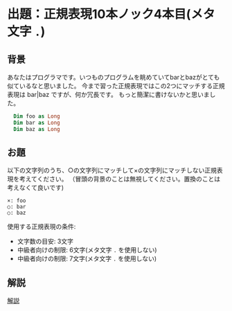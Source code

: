 # 出題：正規表現10本ノック4本目(メタ文字 `.`)

## 背景

あなたはプログラマです。いつものプログラムを眺めていてbarとbazがとても似ているなと思いました。
今まで習った正規表現ではこの2つにマッチする正規表現は bar|baz ですが、何か冗長です。
もっと簡潔に書けないかと思いました。

```vb
  Dim foo as Long
  Dim bar as Long
  Dim baz as Long
```

## お題
以下の文字列のうち、○の文字列にマッチして×の文字列にマッチしない正規表現を考えてください。
（冒頭の背景のことは無視してください。置換のことは考えなくて良いです)

    ×: foo
    ○: bar
    ○: baz

使用する正規表現の条件:
  * 文字数の目安: 3文字 <!-- ba. -->
  * 中級者向けの制限: 6文字(メタ文字 `.` を使用しない)  <!-- ba[rz] -->
  * 中級者向けの制限: 7文字(メタ文字 `.` を使用しない)  <!-- ba(r|z) -->

## 解説

[解説](knock004_ans.md)
